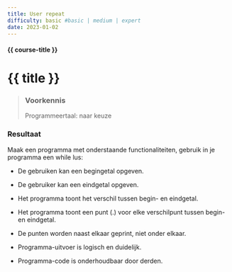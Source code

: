```yaml
---
title: User repeat
difficulty: basic #basic | medium | expert
date: 2023-01-02
---
```


#### {{ course-title }}

# {{ title }}

> ### Voorkennis
> Programmeertaal: naar keuze

### Resultaat
Maak een programma met onderstaande functionaliteiten, gebruik in je
programma een while lus:

- De gebruiken kan een begingetal opgeven.

- De gebruiker kan een eindgetal opgeven.

- Het programma toont het verschil tussen begin- en eindgetal.

- Het programma toont een punt (.) voor elke verschilpunt tussen begin-
  en eindgetal.

- De punten worden naast elkaar geprint, niet onder elkaar.

- Programma-uitvoer is logisch en duidelijk.

- Programma-code is onderhoudbaar door derden.
